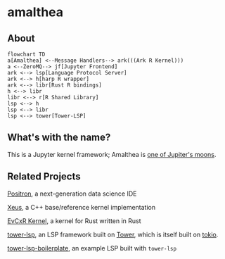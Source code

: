 # amalthea

## About

```mermaid
flowchart TD
a[Amalthea] <--Message Handlers--> ark(((Ark R Kernel)))
a <--ZeroMQ--> jf[Jupyter Frontend]
ark <--> lsp[Language Protocol Server]
ark <--> h[harp R wrapper]
ark <--> libr[Rust R bindings]
h <--> libr
libr <--> r[R Shared Library]
lsp <--> h
lsp <--> libr
lsp <--> tower[Tower-LSP]
```


## What's with the name?

This is a Jupyter kernel framework; Amalthea is [one of Jupiter's moons](https://en.wikipedia.org/wiki/Amalthea_(moon)).


## Related Projects

[Positron](https://github.com/posit-dev/positron), a next-generation data science IDE

[Xeus](https://github.com/jupyter-xeus/xeus), a C++ base/reference kernel implementation

[EvCxR Kernel](https://github.com/google/evcxr/tree/main/evcxr_jupyter), a kernel for Rust written in Rust

[tower-lsp](https://github.com/ebkalderon/tower-lsp), an LSP framework built on [Tower](https://github.com/tower-rs/tower), which is itself built on [tokio](https://tokio.rs/).

[tower-lsp-boilerplate](https://github.com/IWANABETHATGUY/tower-lsp-boilerplate), an example LSP built with `tower-lsp`
